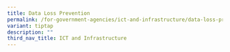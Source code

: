 ```yaml
---
title: Data Loss Prevention
permalink: /for-government-agencies/ict-and-infrastructure/data-loss-prevention/
variant: tiptap
description: ""
third_nav_title: ICT and Infrastructure
---
```

